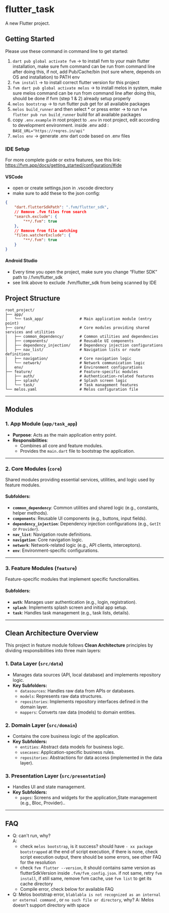 # flutter_task

A new Flutter project.

## Getting Started

Please use these command in command line to get started:

1. `dart pub global activate fvm` -> to install fvm to your main flutter installation, make sure fvm command can be run from command line after doing this, if not, add Pub/Cache/bin (not sure where, depends on OS and installation) to PATH env
2. `fvm install` -> to install correct flutter version for this project
3. `fvm dart pub global activate melos` -> to install melos in system, make sure melos command can be run from command line after doing this, should be done if fvm (step 1 & 2) already setup properly
4. `melos bootstrap` -> to run flutter pub get for all available packages
5. `melos build_runner` and then select * or press enter -> to
   run `fvm flutter pub run build_runner` build for all available packages
6. copy `.env.example` in root project to `.env` in root project, edit according to development
   environment. inside .env add :
   `BASE_URL="https://reqres.in/api"`
7. `melos env` -> generate .env dart code based on .env files

### IDE Setup
For more complete guide or extra features, see this link: https://fvm.app/docs/getting_started/configuration/#ide 

#### VSCode
- open or create settings.json in .vscode directory
- make sure to add these to the json config:
```json
{
    "dart.flutterSdkPath": ".fvm/flutter_sdk",
    // Remove .fvm files from search
    "search.exclude": {
        "**/.fvm": true
    },
    // Remove from file watching
    "files.watcherExclude": {
        "**/.fvm": true
    }
}
```

#### Android Studio
- Every time you open the project, make sure you change “Flutter SDK” path to <RootProject>/.fvm/flutter_sdk
- see link above to exclude .fvm/flutter_sdk from being scanned by IDE

## Project Structure

```plaintext
root_project/
├── app/
│   └── task_app/                # Main application module (entry point)
├── core/                        # Core modules providing shared services and utilities
│   ├── common_dependency/       # Common utilities and dependencies
│   ├── components/              # Reusable UI components
│   ├── dependency_injection/    # Dependency injection configurations
│   ├── nav_list/                # Navigation lists or route definitions
│   ├── navigation/              # Core navigation logic
│   └── network/                 # Network communication logic
│   env/                         # Environment configurations
├── feature/                     # Feature-specific modules
│   ├── auth/                    # Authentication-related features
│   ├── splash/                  # Splash screen logic
│   └── task/                    # Task management features
└── melos.yaml                   # Melos configuration file
```
---

## Modules

### **1. App Module** (`app/task_app`)
- **Purpose**: Acts as the main application entry point.
- **Responsibilities**:
    - Combines all core and feature modules.
    - Provides the `main.dart` file to bootstrap the application.

---

### **2. Core Modules** (`core`)
Shared modules providing essential services, utilities, and logic used by feature modules.

#### Subfolders:
- **`common_dependency`**: Common utilities and shared logic (e.g., constants, helper methods).
- **`components`**: Reusable UI components (e.g., buttons, input fields).
- **`dependency_injection`**: Dependency injection configurations (e.g., `GetIt` or `Provider`).
- **`nav_list`**: Navigation route definitions.
- **`navigation`**: Core navigation logic.
- **`network`**: Network-related logic (e.g., API clients, interceptors).
- **`env`**: Environment-specific configurations.

---

### **3. Feature Modules** (`feature`)
Feature-specific modules that implement specific functionalities.

#### Subfolders:
- **`auth`**: Manages user authentication (e.g., login, registration).
- **`splash`**: Implements splash screen and initial app setup.
- **`task`**: Handles task management (e.g., task lists, details).

---

## Clean Architecture Overview
This project in feature module follows **Clean Architecture** principles by dividing responsibilities into three main layers:

### 1. **Data Layer** (`src/data`)
- Manages data sources (API, local database) and implements repository logic.
- **Key Subfolders:**
    - `datasources`: Handles raw data from APIs or databases.
    - `models`: Represents raw data structures.
    - `repositories`: Implements repository interfaces defined in the domain layer.
    - `mappers`: Converts raw data (models) to domain entities.

### 2. **Domain Layer** (`src/domain`)
- Contains the core business logic of the application.
- **Key Subfolders:**
    - `entities`: Abstract data models for business logic.
    - `usecases`: Application-specific business rules.
    - `repositories`: Abstractions for data access (implemented in the data layer).

### 3. **Presentation Layer** (`src/presentation`)
- Handles UI and state management.
- **Key Subfolders:**
    - `pages`: Screens and widgets for the application,State management (e.g., Bloc, Provider)..
---

## FAQ
- Q: can't run, why?\
  A:
    - check `melos bootstrap`, is it success? should have `- xx package bootstrapped` at the end of script execution, if there is none, check script execution output, there should be some errors, see other FAQ for the resolution
    - check `fvm flutter --version`, it should contains same version as flutterSdkVersion inside `.fvm/fvm_config.json`. if not same, retry `fvm install`, if still same, remove fvm cache, use `fvm list` to get its cache directory
    - Compile error, check below for available FAQ
- Q: Melos bootstrap error, `blablabla is not recognized as an internal or external command` , or `no such file or directory`, why?
  A: Melos doesn't support directory with space
